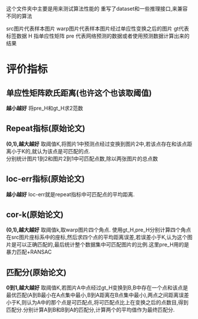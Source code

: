 这个文件夹中主要是用来测试算法性能的
重写了dataset和一些推理接口,来兼容不同的算法

src图片代表样本图片
warp图片代表样本图片经过单应性变换之后的图片
gt代表标签数据
H 指单应性矩阵
pre 代表网络预测的数据或者使用预测数据计算出来的结果
# 评价指标
## 单应性矩阵欧氏距离(也许这个也该取阈值)
**越小越好**
将pre_H和gt_H求2范数

## Repeat指标(原始论文)
**(0,1),越大越好**
取阈值K,将图片1中预测点经过变换到图片2中,若该点存在和该点距离小于K的,就认为该点是可匹配的点.  
分别统计图片1到2和图片2到1中可匹配点数,除以两张图片的总点数

## loc-err指标(原始论文)
**越小越好**
loc-err就是repeat指标中可匹配点的平均距离.

## cor-k(原始论文)
**(0,1),越大越好**
取阈值k,取warp图片四个角点. 使用gt_H,pre_H分别计算四个角点在src图片座标系中的座标,然后求四个点的平均距离误差,若误差小于K,认为这个图片是可以正确匹配的,最后统计整个数据集中可匹配图片的比例.这里pre_H用的是暴力匹配+RANSAC

## 匹配分(原始论文)
**0到1,越大越好**
取阈值K,若图片A中点经过gt_H变换到B,B中存在一个点和该点是最优匹配(A到B最小在A点集中最小,B到A距离在B点集中最小),两点之间距离误差小于K,则认为A中的那个点是可匹配点,将可匹配点比上在变换之后的点数目,得到 匹配分.分别计算A到B和B到A的匹配分,计算两个的平均值作为最终匹配分.

